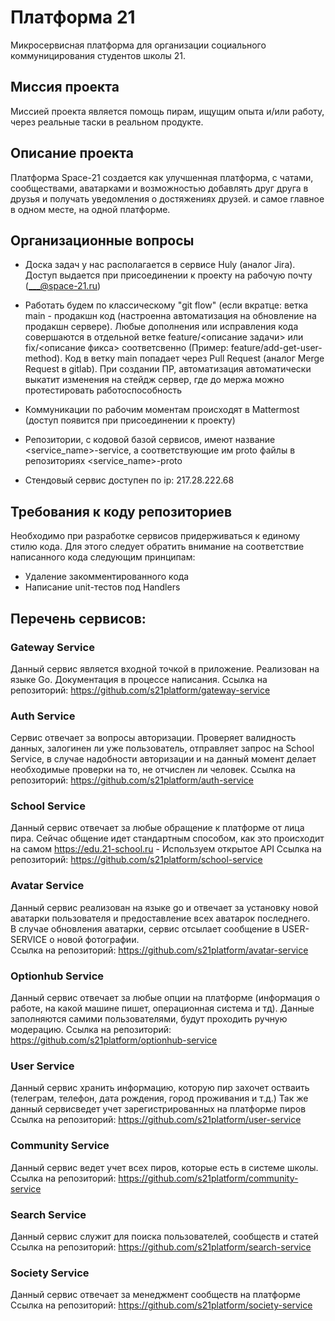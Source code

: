 # Платформа 21

Микросервисная платформа для организации социального коммуницирования студентов школы 21.

## Миссия проекта
Миссией проекта является помощь пирам, ищущим опыта и/или работу, через реальные таски в реальном продукте.

## Описание проекта
Платформа Space-21 создается как улучшенная платформа, с чатами, сообществами, аватарками и возможностью добавлять друг друга в друзья и получать уведомления о достяжениях друзей. и самое главное в одном месте, на одной платформе. 

## Организационные вопросы
* Доска задач у нас располагается в сервисе Huly (аналог Jira). Доступ выдается при присоединении к проекту на рабочую почту (___@space-21.ru)
* Работать будем по классическому "git flow" (если вкратце: ветка main - продакшн код (настроенна автоматизация на обновление на продакшн сервере). Любые дополнения или исправления кода совершаются в отдельной ветке feature/<описание задачи> или fix/<описание фикса> соответсвенно (Пример: feature/add-get-user-method). Код в ветку main попадает через Pull Request (аналог Merge Request в gitlab). При создании ПР, автоматизация автоматически выкатит изменения на стейдж сервер, где до мержа можно протестировать работоспособность
* Коммуникации по рабочим моментам происходят в Mattermost (доступ появится при присоединении к проекту)

* Репозитории, с кодовой базой сервисов, имеют название <service_name>-service, а соответствующие им proto файлы в репозиториях <service_name>-proto
* Стендовый сервис доступен по ip: 217.28.222.68

## Требования к коду репозиториев
Необходимо при разработке сервисов придерживаться к единому стилю кода. Для этого следует обратить внимание на соответствие написанного кода следующим принципам:

- Удаление закомментированного кода
- Написание unit-тестов под Handlers 

## Перечень сервисов:
### Gateway Service  
Данный сервис является входной точкой в приложение. Реализован на языке Go.
Документация в процессе написания.
Ссылка на репозиторий: https://github.com/s21platform/gateway-service

### Auth Service
Сервис отвечает за вопросы авторизации. Проверяет валидность данных, залогинен ли уже пользователь, отправляет запрос на School Service, в случае надобности авторизации и на данный момент делает необходимые проверки на то, не отчислен ли человек. 
Ссылка на репозиторий: https://github.com/s21platform/auth-service

### School Service
Данный сервис отвечает за любые обращение к платформе от лица пира. Сейчас общение идет стандартным способом, как это происходит на самом https://edu.21-school.ru - Используем открытое API
Ссылка на репозиторий: https://github.com/s21platform/school-service

### Avatar Service
Данный сервис реализован на языке go и отвечает за установку новой аватарки пользователя и предоставление всех аватарок последнего.  
В случае обновления аватарки, сервис отсылает сообщение в USER-SERVICE о новой фотографии.  
Ссылка на репозиторий: https://github.com/s21platform/avatar-service

### Optionhub Service
Данный сервис отвечает за любые опции на платформе (информация о работе, на какой машине пишет, операционная система и тд). 
Данные заполняются самими пользователями, будут проходить ручную модерацию.
Ссылка на репозиторий: https://github.com/s21platform/optionhub-service

### User Service
Данный сервис хранить информацию, которую пир захочет остваить (телеграм, телефон, дата рождения, город проживания и т.д.)
Так же данный сервисведет учет зарегистрированных на платформе пиров
Ссылка на репозиторий: https://github.com/s21platform/user-service

### Community Service
Данный сервис ведет учет всех пиров, которые есть в системе школы.
Ссылка на репозиторий: https://github.com/s21platform/community-service

### Search Service
Данный сервис служит для поиска пользователей, сообществ и статей
Ссылка на репозиторий: https://github.com/s21platform/search-service

### Society Service
Данный сервис отвечает за менеджмент сообществ на платформе
Ссылка на репозиторий: https://github.com/s21platform/society-service

